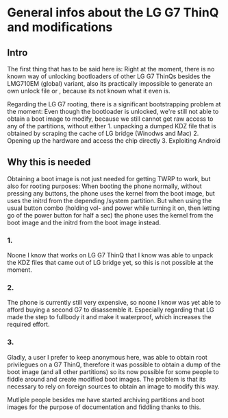 # General infos about the LG G7 ThinQ and modifications

## Intro
The first thing that has to be said here is: Right at the moment, there is no known way of unlocking bootloaders of other LG G7 ThinQs besides the LMG710EM (global) variant, also its practically impossible to generate an own unlock file or , because its not known what it even is.


Regarding the LG G7 rooting, there is a significant bootstrapping problem at the moment:
Even though the bootloader is unlocked, we're still not able to obtain a boot image to modify,
because we still cannot get raw access to any of the partitions, without either
	1. unpacking a dumped KDZ file that is obtained by scraping the cache of LG bridge (Winodws and Mac)
	2. Opening up the hardware and access the chip directly
	3. Exploiting Android

## Why this is needed

Obtaining a boot image is not just needed for getting TWRP to work, but also for rooting purposes:
When booting the phone normally, without pressing any buttons, the phone uses the kernel from the boot image,
but uses the initrd from the depending /system partition.
But when using the usual button combo (holding vol-  and power while turning it on, then letting go of the power button for half a sec) the phone uses the kernel from the boot image and the initrd from the boot image instead.

### 1.
Noone I know that works on LG G7 ThinQ that I know was able to unpack the KDZ files that came out of LG bridge yet, so this is not possible at the moment.

### 2.
The phone is currently still very expensive, so noone I know was yet able to afford buying a second G7 to disassemble it.
Especially regarding that LG made the step to fullbody it and make it waterproof, which increases the required effort.

### 3.
Gladly, a user I prefer to keep anonymous here, was able to obtain root privilegues on a G7 ThinQ,
therefore it was possible to obtain a dump of the boot image (and all other partitions) so its now possible
for some people to fiddle around and create modified boot images.
The problem is that its necessary to rely on foreign sources to obtain an image to modify this way.

Mutliple people besides me have started archiving partitions and boot images for the purpose of documentation and fiddling thanks to this.
